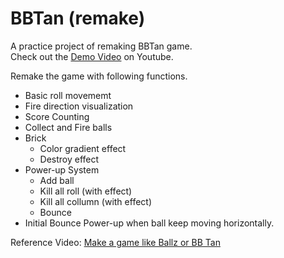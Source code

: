 # BBTan (remake)

A practice project of remaking BBTan game.  
Check out the [Demo Video](https://www.youtube.com/watch?v=xGWXwOapxSU) on Youtube.  
  
Remake the game with following functions.
* Basic roll movememt
* Fire direction visualization
* Score Counting
* Collect and Fire balls
* Brick 
  * Color gradient effect
  * Destroy effect
* Power-up System
  * Add ball
  * Kill all roll (with effect)
  * Kill all collumn (with effect)
  * Bounce
* Initial Bounce Power-up when ball keep moving horizontally.

Reference Video: [Make a game like Ballz or BB Tan](https://www.youtube.com/playlist?list=PL4vbr3u7UKWpFlQGE6IlpzbBOzGpl1HBV)

